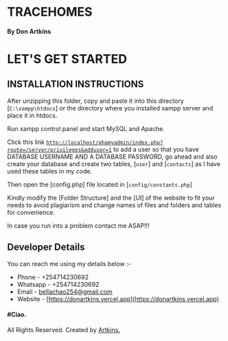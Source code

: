 # TRACEHOMES

#### By Don Artkins

# LET'S GET STARTED

## INSTALLATION INSTRUCTIONS

After unzipping this folder, copy and paste it into this directory [`C:\xampp\htdocs`] or the directory where you installed xampp server and place it in htdocs.

Run xampp control panel and start MySQL and Apache.

Click this link [`http://localhost/phpmyadmin/index.php?route=/server/privileges&adduser=1`](http://localhost/phpmyadmin/index.php?route=/server/privileges&adduser=1) to add a user so that you have DATABASE USERNAME AND A DATABASE PASSWORD, go ahead and also create your database and create two tables, [`user`] and [`contacts`] as I have used these tables in my code.

Then open the [config.php] file located in [`config/constants.php`]

Kindly modify the [Folder Structure] and the [UI] of the website to fit your needs to avoid plagiarism and change names of files and folders and tables for convenience.

In case you run into a problem contact me ASAP!!!

## Developer Details

You can reach me using my details below :-

- Phone - +254714230692
- Whatsapp - +254714230692
- Email - bellachao254@gmail.com
- Website - [https://donartkins.vercel.app](https://donartkins.vercel.app)

#### #Ciao.

All Rights Reserved. Created by [Artkins.](https://donartkins.vercel.app)